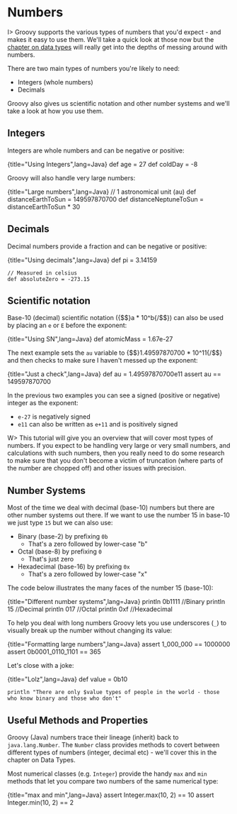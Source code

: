 # Numbers

I> Groovy supports the various types of numbers that you'd expect - and makes it easy to use them. We'll take a quick look at those now but the [chapter on data types](#chdatatypes) will really get into the depths of messing around with numbers.

There are two main types of numbers you're likely to need:

* Integers (whole numbers)
* Decimals

Groovy also gives us scientific notation and other number systems and we'll take a look at how you use them.

## Integers
Integers are whole numbers and can be negative or positive:

{title="Using Integers",lang=Java}
	def age = 27
	def coldDay = -8


Groovy will also handle very large numbers:

{title="Large numbers",lang=Java}
	// 1 astronomical unit (au)
	def distanceEarthToSun = 149597870700
	def distanceNeptuneToSun = distanceEarthToSun * 30


## Decimals
Decimal numbers provide a fraction and can be negative or positive:

{title="Using decimals",lang=Java}
	def pi = 3.14159

	// Measured in celsius
	def absoluteZero = -273.15


## Scientific notation
Base-10 (decimal) scientific notation ({$$}a * 10^b{/$$}) can also be used by placing an `e` or `E` before the exponent:

{title="Using SN",lang=Java}
	def atomicMass = 1.67e-27


The next example sets the `au` variable to {$$}1.49597870700 * 10^11{/$$} and then checks to make sure I haven't messed up the exponent:

{title="Just a check",lang=Java}
	def au = 1.49597870700e11
	assert au == 149597870700


In the previous two examples you can see a signed (positive or negative) integer as the exponent:

* `e-27` is negatively signed
* `e11` can also be written as `e+11` and is positively signed

W> This tutorial will give you an overview that will cover most types of numbers. If you expect to be handling very large or very small numbers, and calculations with such numbers, then you really need to do some research to make sure that you don't become a victim of truncation (where parts of the number are chopped off) and other issues with precision.


## Number Systems

Most of the time we deal with decimal (base-10) numbers but there are other number systems out there. If we want to use the number 15 in base-10 we just type `15` but we can also use:

- Binary (base-2) by prefixing `0b`
	- That's a zero followed by lower-case "b"
- Octal (base-8) by prefixing `0`
	- That's just zero
- Hexadecimal (base-16) by prefixing `0x`
	- That's a zero followed by lower-case "x"

The code below illustrates the many faces of the number 15 (base-10):

{title="Different number systems",lang=Java}
	println 0b1111    //Binary
	println 15         //Decimal
	println 017       //Octal
	println 0xf       //Hexadecimal


To help you deal with long numbers Groovy lets you use underscores (`_`) to visually break up the number without changing its value:

{title="Formatting large numbers",lang=Java}
	assert 1_000_000 == 1000000
	assert 0b0001_0110_1101 == 365


Let's close with a joke:

{title="Lolz",lang=Java}
	def value = 0b10

	println "There are only $value types of people in the world - those who know binary and those who don't"


## Useful Methods and Properties

Groovy (Java) numbers trace their lineage (inherit) back to `java.lang.Number`. The `Number` class provides methods to covert between different types of numbers (integer, decimal etc) - we'll cover this in the chapter on Data Types.

Most numerical classes (e.g. `Integer`) provide the handy `max` and `min` methods that let you compare two numbers of the same numerical type:

{title="max and min",lang=Java}
	assert Integer.max(10, 2) == 10
	assert Integer.min(10, 2) == 2


